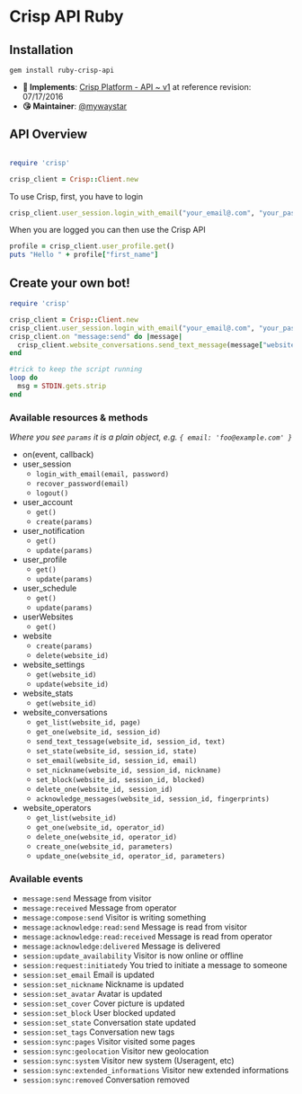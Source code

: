 # Crisp API Ruby

## Installation

`gem install ruby-crisp-api`

* **📝 Implements**: [Crisp Platform - API ~ v1](https://docs.crisp.im/api/v1/) at reference revision: 07/17/2016
* **😘 Maintainer**: [@mywaystar](https://github.com/mywaystar)


## API Overview

```ruby

require 'crisp'

crisp_client = Crisp::Client.new
```

To use Crisp, first, you have to login

```ruby
crisp_client.user_session.login_with_email("your_email@.com", "your_password")
```

When you are logged you can then use the Crisp API

```ruby
profile = crisp_client.user_profile.get()
puts "Hello " + profile["first_name"]
```

## Create your own bot!


```ruby
require 'crisp'

crisp_client = Crisp::Client.new
crisp_client.user_session.login_with_email("your_email@.com", "your_password")
crisp_client.on "message:send" do |message|
  crisp_client.website_conversations.send_text_message(message["website_id"], message["session_id"], "I'm a bot")
end

#trick to keep the script running
loop do
  msg = STDIN.gets.strip
end
```

### Available resources & methods

*Where you see `params` it is a plain object, e.g. `{ email: 'foo@example.com' }`*

  * on(event, callback)
  * user_session
    * `login_with_email(email, password)`
    * `recover_password(email)`
    * `logout()`
  * user_account
    * `get()`
    * `create(params)`
  * user_notification
    * `get()`
    * `update(params)`
  * user_profile
    * `get()`
    * `update(params)`
  * user_schedule
    * `get()`
    * `update(params)`
  * userWebsites
    * `get()`
  * website
    * `create(params)`
    * `delete(website_id)`
  * website_settings
    * `get(website_id)`
    * `update(website_id)`
  * website_stats
    * `get(website_id)`
  * website_conversations
    * `get_list(website_id, page)`
    * `get_one(website_id, session_id)`
    * `send_text_tessage(website_id, session_id, text)`
    * `set_state(website_id, session_id, state)`
    * `set_email(website_id, session_id, email)`
    * `set_nickname(website_id, session_id, nickname)`
    * `set_block(website_id, session_id, blocked)`
    * `delete_one(website_id, session_id)`
    * `acknowledge_messages(website_id, session_id, fingerprints)`
  * website_operators
    * `get_list(website_id)`
    * `get_one(website_id, operator_id)`
    * `delete_one(website_id, operator_id)`
    * `create_one(website_id, parameters)`
    * `update_one(website_id, operator_id, parameters)`

### Available events

  * `message:send` Message from visitor
  * `message:received` Message from operator
  * `message:compose:send` Visitor is writing something
  * `message:acknowledge:read:send` Message is read from visitor
  * `message:acknowledge:read:received` Message is read from operator
  * `message:acknowledge:delivered` Message is delivered
  * `session:update_availability` Visitor is now online or offline
  * `session:request:initiatedy` You tried to initiate a message to someone
  * `session:set_email` Email is updated
  * `session:set_nickname` Nickname is updated
  * `session:set_avatar` Avatar is updated
  * `session:set_cover` Cover picture is updated
  * `session:set_block` User blocked updated
  * `session:set_state` Conversation state updated
  * `session:set_tags` Conversation new tags
  * `session:sync:pages` Visitor visited some pages
  * `session:sync:geolocation` Visitor new geolocation
  * `session:sync:system` Visitor new system (Useragent, etc)
  * `session:sync:extended_informations` Visitor new extended informations
  * `session:sync:removed` Conversation removed
